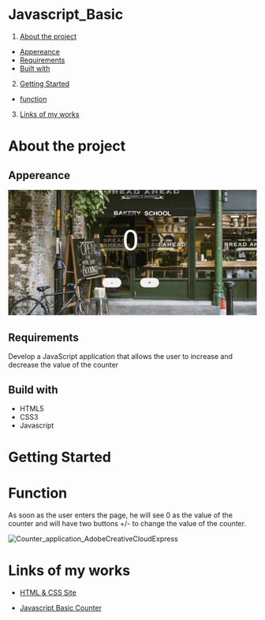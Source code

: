 # Javascript_Basic

1. [About the project](README.md#about-the-project)

- [Appereance](README.md#appereance)
- [Requirements](README.md#requirements)
- [Built with](README.md#build-with)

2. [Getting Started](README.md#getting-started)
- [function](README.md#function)

3. [Links of my works](README.md#links-of-my-works)

# About the project

## Appereance

<img src="assets/img/Counter application.png" width=800px>

## Requirements

Develop a JavaScript application that allows the user to increase and decrease the value of the counter

## Build with

- HTML5
- CSS3
- Javascript

# Getting Started

# Function

As soon as the user enters the page, he will see 0 as the value of the counter and will have two buttons +/- to change the value of the counter.

![Counter_application_AdobeCreativeCloudExpress](https://user-images.githubusercontent.com/101564006/163794337-4f47261d-7312-4e2e-ac3d-e2bee4235891.gif)

# Links of my works

- [HTML & CSS Site](https://625d3eb737f5c32fb98822ec--spectacular-biscuit-ec7dd4.netlify.app/)

- [Javascript Basic Counter](https://625d3dd0854d191f8d90975b--sparkly-crisp-c4fe7b.netlify.app/)




